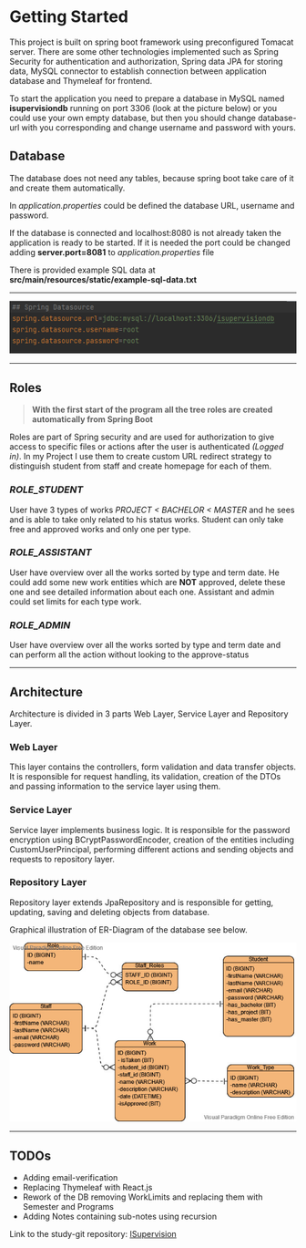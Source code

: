 # Getting Started

This project is built on spring boot framework using preconfigured Tomacat server. There are 
some other technologies implemented such as Spring Security for authentication and authorization, 
Spring data JPA for storing data, MySQL connector to establish connection between application 
database and Thymeleaf for frontend.
 
To start the application you need to prepare a database in MySQL named **isupervisiondb** 
running on port 3306 (look at the picture below) or you could use your own empty database,
but then you should change database-url with you corresponding and change username and 
password with yours.

## Database
The database does not need any tables, because spring boot take care of it and create 
them automatically.  

In *application.properties* could be defined the database URL, username and password.

If the database is connected and localhost:8080 is not already taken the application
is ready to be started. If it is needed the port could be changed adding **server.port=8081**
to *application.properties* file

There is provided example SQL data at **src/main/resources/static/example-sql-data.txt**

***

![db-config](src/main/resources/static/img/db-config.PNG)

***

## Roles
>**With the first start of the program all the tree roles are created
>automatically from Spring Boot**

Roles are part of Spring security and are used for authorization to give access to specific 
files or actions after the user is authenticated *(Logged in)*.
In my Project I use them to create custom URL redirect strategy to distinguish student from staff
and create homepage for each of them.


### *ROLE_STUDENT*
User have 3 types of works *PROJECT < BACHELOR < MASTER* and he sees and is able to take 
only related to his status works. Student can only take free and approved works and only 
one per type.

### *ROLE_ASSISTANT*
User have overview over all the works sorted by type and term date. He could add some new 
work entities which are **NOT** approved, delete these one and see detailed information about 
each one. Assistant and admin could set limits for each type work. 

### *ROLE_ADMIN*
User have overview over all the works sorted by type and term date and can perform all the 
action without looking to the approve-status

***

## Architecture

Architecture is divided in 3 parts Web Layer, Service Layer and Repository Layer.

### Web Layer
This layer contains the controllers, form validation and data transfer objects. It is responsible for 
request handling, its validation, creation of the DTOs and passing information to the service 
layer using them.

### Service Layer
Service layer implements business logic. It is responsible for the password encryption using
BCryptPasswordEncoder, creation of the entities including CustomUserPrincipal, performing 
different actions and sending objects and requests to repository layer.

### Repository Layer
Repository layer extends JpaRepository and is responsible for getting, updating, saving
and deleting objects from database. 

Graphical illustration of ER-Diagram of the database see below.

![er-diagram](src/main/resources/static/img/ISupervision_ER.jpg)

***

## TODOs

* Adding email-verification 
* Replacing Thymeleaf with React.js
* Rework of the DB removing WorkLimits and replacing them with Semester and Programs
* Adding Notes containing sub-notes using recursion

Link to the study-git repository: [ISupervision](https://github.com/YordanovTihomir/ISupervision)